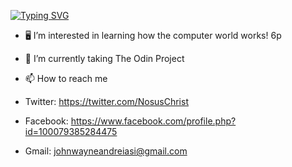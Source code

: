 [![Typing SVG](https://readme-typing-svg.herokuapp.com?color=F7612D&lines=Welcome+to+my+Github+account!+;I'm+Andrei+Asi;Feel+free+to+look+at+my+projects)](https://git.io/typing-svg)
- 🖥 I’m interested in learning how the computer world works! 6p
- 🌱 I’m currently taking The Odin Project

- 📫 How to reach me 
- Twitter: https://twitter.com/NosusChrist
- Facebook: https://www.facebook.com/profile.php?id=100079385284475
- Gmail: johnwayneandreiasi@gmail.com                       

